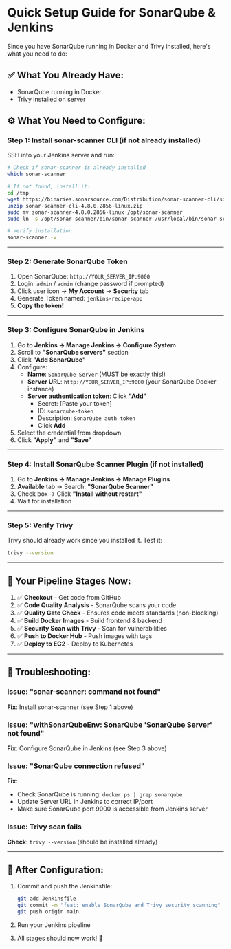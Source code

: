 # Quick Setup Guide for SonarQube & Jenkins

Since you have SonarQube running in Docker and Trivy installed, here's what you need to do:

## ✅ What You Already Have:

-   SonarQube running in Docker
-   Trivy installed on server

## ⚙️ What You Need to Configure:

### Step 1: Install sonar-scanner CLI (if not already installed)

SSH into your Jenkins server and run:

```bash
# Check if sonar-scanner is already installed
which sonar-scanner

# If not found, install it:
cd /tmp
wget https://binaries.sonarsource.com/Distribution/sonar-scanner-cli/sonar-scanner-cli-4.8.0.2856-linux.zip
unzip sonar-scanner-cli-4.8.0.2856-linux.zip
sudo mv sonar-scanner-4.8.0.2856-linux /opt/sonar-scanner
sudo ln -s /opt/sonar-scanner/bin/sonar-scanner /usr/local/bin/sonar-scanner

# Verify installation
sonar-scanner -v
```

---

### Step 2: Generate SonarQube Token

1. Open SonarQube: `http://YOUR_SERVER_IP:9000`
2. Login: `admin` / `admin` (change password if prompted)
3. Click user icon → **My Account** → **Security** tab
4. Generate Token named: `jenkins-recipe-app`
5. **Copy the token!**

---

### Step 3: Configure SonarQube in Jenkins

1. Go to **Jenkins → Manage Jenkins → Configure System**
2. Scroll to **"SonarQube servers"** section
3. Click **"Add SonarQube"**
4. Configure:
    - **Name**: `SonarQube Server` (MUST be exactly this!)
    - **Server URL**: `http://YOUR_SERVER_IP:9000` (your SonarQube Docker instance)
    - **Server authentication token**: Click **"Add"**
        - Secret: [Paste your token]
        - ID: `sonarqube-token`
        - Description: `SonarQube auth token`
        - Click **Add**
5. Select the credential from dropdown
6. Click **"Apply"** and **"Save"**

---

### Step 4: Install SonarQube Scanner Plugin (if not installed)

1. Go to **Jenkins → Manage Jenkins → Manage Plugins**
2. **Available** tab → Search: **"SonarQube Scanner"**
3. Check box → Click **"Install without restart"**
4. Wait for installation

---

### Step 5: Verify Trivy

Trivy should already work since you installed it. Test it:

```bash
trivy --version
```

---

## 🎯 Your Pipeline Stages Now:

1. ✅ **Checkout** - Get code from GitHub
2. ✅ **Code Quality Analysis** - SonarQube scans your code
3. ✅ **Quality Gate Check** - Ensures code meets standards (non-blocking)
4. ✅ **Build Docker Images** - Build frontend & backend
5. ✅ **Security Scan with Trivy** - Scan for vulnerabilities
6. ✅ **Push to Docker Hub** - Push images with tags
7. ✅ **Deploy to EC2** - Deploy to Kubernetes

---

## 🐛 Troubleshooting:

### Issue: "sonar-scanner: command not found"

**Fix**: Install sonar-scanner (see Step 1 above)

### Issue: "withSonarQubeEnv: SonarQube 'SonarQube Server' not found"

**Fix**: Configure SonarQube in Jenkins (see Step 3 above)

### Issue: "SonarQube connection refused"

**Fix**:

-   Check SonarQube is running: `docker ps | grep sonarqube`
-   Update Server URL in Jenkins to correct IP/port
-   Make sure SonarQube port 9000 is accessible from Jenkins server

### Issue: Trivy scan fails

**Check**: `trivy --version` (should be installed already)

---

## 🚀 After Configuration:

1. Commit and push the Jenkinsfile:

    ```bash
    git add Jenkinsfile
    git commit -m "feat: enable SonarQube and Trivy security scanning"
    git push origin main
    ```

2. Run your Jenkins pipeline

3. All stages should now work! 🎉

